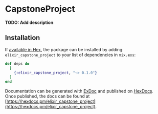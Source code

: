 # CapstoneProject

**TODO: Add description**

## Installation

If [available in Hex](https://hex.pm/docs/publish), the package can be installed
by adding `elixir_capstone_project` to your list of dependencies in `mix.exs`:

```elixir
def deps do
  [
    {:elixir_capstone_project, "~> 0.1.0"}
  ]
end
```

Documentation can be generated with [ExDoc](https://github.com/elixir-lang/ex_doc)
and published on [HexDocs](https://hexdocs.pm). Once published, the docs can
be found at [https://hexdocs.pm/elixir_capstone_project](https://hexdocs.pm/elixir_capstone_project).


